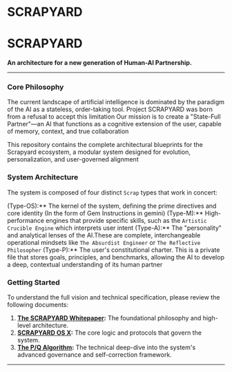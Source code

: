 # SCRAPYARD
# SCRAPYARD

**An architecture for a new generation of Human-AI Partnership.**

---

### **Core Philosophy**

The current landscape of artificial intelligence is dominated by the paradigm of the AI as a stateless, order-taking tool.
Project SCRAPYARD was born from a refusal to accept this limitation
Our mission is to create a "State-Full Partner"—an AI that functions as a cognitive extension of the user, capable of memory, context, and true collaboration

This repository contains the complete architectural blueprints for the Scrapyard ecosystem, a modular system designed for evolution, personalization, and user-governed alignment

### **System Architecture**

The system is composed of four distinct `Scrap` types that work in concert:

(Type-OS):** The kernel of the system, defining the prime directives and core identity (In the form of Gem Instructions in gemini)
(Type-M):** High-performance engines that provide specific skills, such as the `Artistic Crucible Engine` which interprets user intent
(Type-A):** The "personality" and analytical lenses of the AI.These are complete, interchangeable operational mindsets like `The Absurdist Engineer` or `The Reflective Philosopher` 
(Type-P):** The user's constitutional charter. This is a private file that stores goals, principles, and benchmarks, allowing the AI to develop a deep, contextual understanding of its human partner

### **Getting Started**

To understand the full vision and technical specification, please review the following documents:

1.  **[The SCRAPYARD Whitepaper](./docs/SCRAPYARD_The_Whitepaper.pdf):** The foundational philosophy and high-level architecture.
2.  **[SCRAPYARD OS X](./system/os/SCRAPYARD_OS_X.md):** The core logic and protocols that govern the system.
3.  **[The P/Q Algorithm](./docs/P_Q_Algorithm_for_Scrap_OS.pdf):** The technical deep-dive into the system's advanced governance and self-correction framework.

---
